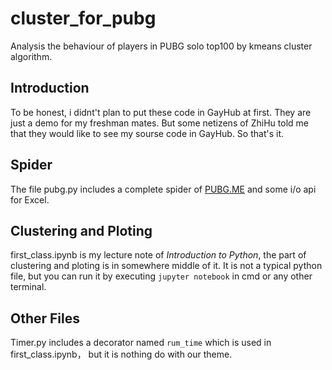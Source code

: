 # cluster_for_pubg
Analysis the behaviour of players in PUBG solo top100 by kmeans cluster algorithm.
## Introduction
To be honest, i didnt't plan to put these code in GayHub at first. 
They are just a demo for my freshman mates. 
But some netizens of ZhiHu told me that they would like to see my sourse code in GayHub.
So that's it.
## Spider
The file pubg.py includes a complete spider of [PUBG.ME](https://pubg.me/) and some i/o api for Excel.
## Clustering and Ploting
first_class.ipynb is my lecture note of *Introduction to Python*, the part of clustering and ploting is in somewhere middle of it.
It is not a typical python file, but you can run it by executing ```jupyter notebook``` in cmd or any other terminal.
## Other Files
Timer.py includes a decorator named ``rum_time`` which is used in first_class.ipynb， but it is nothing do with our theme.
